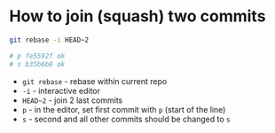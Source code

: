 # How to join (squash) two commits

```bash
git rebase -i HEAD~2

# p fe5592f ok
# s b35b6b8 ok
```

- `git rebase` - rebase within current repo
- `-i` - interactive editor
- `HEAD~2` - join 2 last commits
- ` p ` - in the editor, set first commit with `p` (start of the line)
- ` s ` - second and all other commits should be changed to `s`


